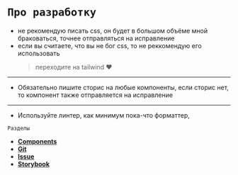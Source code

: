# `Про разработку`

-   не рекомендую писать css, он будет в большом объёме мной браковаться, точнее отправляться на исправление
-   если вы считаете, что вы не бог css, то не реккомендую его использовать
    > переходите на tailwind ❤️

---

-   Обязательно пишите сторис на любые компоненты, если сторис нет, то компонент также отправляется на исправление

---

-   Используйте линтер, как минимум пока-что форматтер,

`Разделы`
- __[Components](./COMPONENTS.md)__
- __[Git](./GIT.md)__
- __[Issue](./ISSUE.md)__
- __[Storybook](./STORYBOOK.md)__